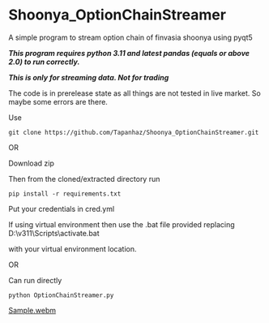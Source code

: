# Shoonya_OptionChainStreamer
A simple program to stream option chain of finvasia shoonya using pyqt5

***This program requires python 3.11 and latest pandas (equals or above 2.0)  to run correctly.***

***This is only for streaming data. Not for trading***

The code is in prerelease state as all things are not tested in live market. So maybe some errors are there.

Use


```
git clone https://github.com/Tapanhaz/Shoonya_OptionChainStreamer.git
```


OR

Download zip 

Then from the cloned/extracted directory run

```
pip install -r requirements.txt
```

Put your credentials in cred.yml

If using virtual environment then use the .bat file provided replacing D:\v311\Scripts\activate.bat

with your virtual environment location.

OR

Can run directly

```
python OptionChainStreamer.py
```

[Sample.webm](https://github.com/Tapanhaz/Shoonya_OptionChainStreamer/assets/91151267/b9c808f4-a714-429b-b6f4-38690672873f)



